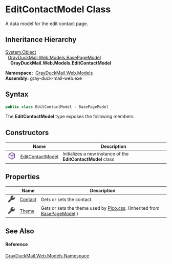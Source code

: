 EditContactModel Class
======================
A data model for the edit contact page.


Inheritance Hierarchy
---------------------
[System.Object][1]  
  [GrayDuckMail.Web.Models.BasePageModel][2]  
    **GrayDuckMail.Web.Models.EditContactModel**  

  **Namespace:**  [GrayDuckMail.Web.Models][3]  
  **Assembly:** gray-duck-mail-web.exe

Syntax
------

```csharp
public class EditContactModel : BasePageModel
```

The **EditContactModel** type exposes the following members.


Constructors
------------

|                  | Name                  | Description                                                  |
| ---------------- | --------------------- | ------------------------------------------------------------ |
| ![Public method] | [EditContactModel][4] | Initializes a new instance of the **EditContactModel** class |


Properties
----------

|                    | Name         | Description                                                                        |
| ------------------ | ------------ | ---------------------------------------------------------------------------------- |
| ![Public property] | [Contact][5] | Gets or sets the contact.                                                          |
| ![Public property] | [Theme][6]   | Gets or sets the theme used by [Pico.css][7]. (Inherited from [BasePageModel][2].) |


See Also
--------

#### Reference
[GrayDuckMail.Web.Models Namespace][3]  

[1]: https://docs.microsoft.com/dotnet/api/system.object
[2]: ../BasePageModel/README.md
[3]: ../README.md
[4]: _ctor.md
[5]: Contact.md
[6]: ../BasePageModel/Theme.md
[7]: https://picocss.com/docs/themes.html
[Public method]: ../../icons/pubmethod.svg "Public method"
[Public property]: ../../icons/pubproperty.svg "Public property"